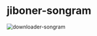 # jiboner-songram
![downloader-songram](https://m.gjcdn.net/fireside-post-image/700/2250387-f4jnmiq6-v4.png)
